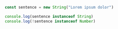 ```js showLineNumbers
const sentence = new String("Lorem ipsum dolor")

console.log(sentence instanceof String)
console.log(!sentence instanceof Number)
```